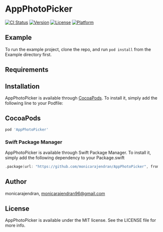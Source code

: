 # AppPhotoPicker

[![CI Status](https://img.shields.io/travis/monicarajendran/AppPhotoPicker.svg?style=flat)](https://travis-ci.org/monicarajendran/AppPhotoPicker)
[![Version](https://img.shields.io/cocoapods/v/AppPhotoPicker.svg?style=flat)](https://cocoapods.org/pods/AppPhotoPicker)
[![License](https://img.shields.io/cocoapods/l/AppPhotoPicker.svg?style=flat)](https://cocoapods.org/pods/AppPhotoPicker)
[![Platform](https://img.shields.io/cocoapods/p/AppPhotoPicker.svg?style=flat)](https://cocoapods.org/pods/AppPhotoPicker)

## Example

To run the example project, clone the repo, and run `pod install` from the Example directory first.

## Requirements

## Installation

AppPhotoPicker is available through [CocoaPods](https://cocoapods.org). To install
it, simply add the following line to your Podfile:

## CocoaPods
```ruby
pod 'AppPhotoPicker'
```

### Swift Package Manager
AppPhotoPicker is available through Swift Package Manager. To install it, simply add the following dependency to your Package.swift
```` swift
.package(url: "https://github.com/monicarajendran/AppPhotoPicker", from: "3.5.0")
````

## Author
monicarajendran, monicarajendran96@gmail.com

## License

AppPhotoPicker is available under the MIT license. See the LICENSE file for more info.
